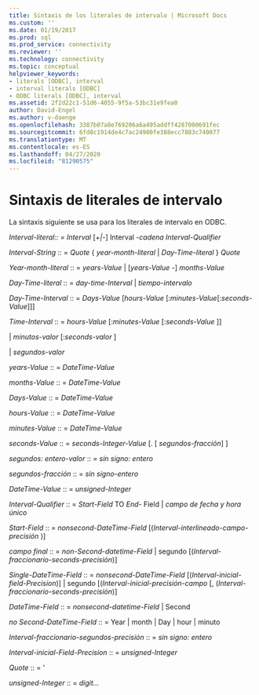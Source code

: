 ```yaml
---
title: Sintaxis de los literales de intervalo | Microsoft Docs
ms.custom: ''
ms.date: 01/19/2017
ms.prod: sql
ms.prod_service: connectivity
ms.reviewer: ''
ms.technology: connectivity
ms.topic: conceptual
helpviewer_keywords:
- literals [ODBC], interval
- interval literals [ODBC]
- ODBC literals [ODBC], interval
ms.assetid: 2f2d22c1-51d6-4055-9f5a-53bc31e9fea0
author: David-Engel
ms.author: v-daenge
ms.openlocfilehash: 3387b07a8e769206a6a495addff4287000691fec
ms.sourcegitcommit: 6fd8c1914de4c7ac24900fe388ecc7883c740077
ms.translationtype: MT
ms.contentlocale: es-ES
ms.lasthandoff: 04/27/2020
ms.locfileid: "81290575"
---
```

# <a name="interval-literal-syntax"></a>Sintaxis de literales de intervalo
La sintaxis siguiente se usa para los literales de intervalo en ODBC.  
  
 *Interval-literal:: = Interval* [+*&#124;*-] Interval *-cadena Interval-Qualifier*  
  
 *Interval-String* :: = *Quote* { *year-month-literal* &#124; *Day-Time-literal* } *Quote*  
  
 *Year-month-literal* :: = *years-Value* &#124; [*years-Value* -] *months-Value*  
  
 *Day-Time-literal* :: = *day-time-Interval* &#124; *tiempo-intervalo*  
  
 *Day-Time-Interval* :: = *Days-Value* [*hours-Value* [:*minutes-Value*[:*seconds-Value*]]]  
  
 *Time-Interval* :: = *hours-Value* [:*minutes-Value* [:*seconds-Value* ]]  
  
 &#124; *minutos-valor* [:*seconds-valor* ]  
  
 &#124; *segundos-valor*  
  
 *years-Value* :: = *DateTime-Value*  
  
 *months-Value* :: = *DateTime-Value*  
  
 *Days-Value* :: = *DateTime-Value*  
  
 *hours-Value* :: = *DateTime-Value*  
  
 *minutes-Value* :: = *DateTime-Value*  
  
 *seconds-Value* :: = *seconds-Integer-Value* [. [ *segundos-fracción*] ]  
  
 *segundos: entero-valor* :: = *sin signo: entero*  
  
 *segundos-fracción* :: = *sin signo-entero*  
  
 *DateTime-Value* :: = *unsigned-Integer*  
  
 *Interval-Qualifier* :: = *Start-Field* TO *End-* Field &#124; *campo de fecha y hora único*  
  
 *Start-Field* :: = *nonsecond-DateTime-Field* [(*Interval-interlineado-campo-precisión* )]  
  
 *campo final* :: = *non-Second-datetime-Field* &#124; segundo [(*Interval-fraccionario-seconds-precisión*)]  
  
 *Single-DateTime-Field* :: = *nonsecond-DateTime-Field* [(*Interval-inicial-field-Precision*)] &#124; segundo [(*Interval-inicial-precisión-campo* [, (*Interval-fraccionario-seconds-precisión*)]  
  
 *DateTime-Field* :: = *nonsecond-datetime-Field* &#124; Second  
  
 *no Second-DateTime-Field* :: = Year &#124; month &#124; Day &#124; hour &#124; minuto  
  
 *Interval-fraccionario-segundos-precisión* :: = *sin signo: entero*  
  
 *Interval-inicial-Field-Precision* :: = *unsigned-Integer*  
  
 *Quote* :: = '  
  
 *unsigned-Integer* :: = *digit...*

